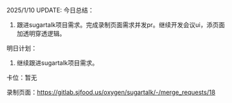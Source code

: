 2025/1/10 UPDATE:
今日总结：

1. 跟进sugartalk项目需求。完成录制页面需求并发pr。继续开发会议ui，添页面加透明穿透逻辑。

明日计划：

1. 继续跟进sugartalk项目需求。

卡位：暂无

录制页面：https://gitlab.sjfood.us/oxygen/sugartalk/-/merge_requests/18



